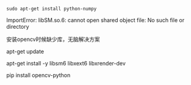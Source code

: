`sudo apt-get install python-numpy`



ImportError: libSM.so.6: cannot open shared object file: No such file or directory

安装opencv时候缺少库，无脑解决方案

apt-get update

apt-get install -y libsm6 libxext6 libxrender-dev

pip install opencv-python